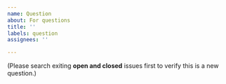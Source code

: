 ```yaml
---
name: Question
about: For questions
title: ''
labels: question
assignees: ''

---
```


(Please search exiting **open and closed** issues first to verify this is a new question.)
